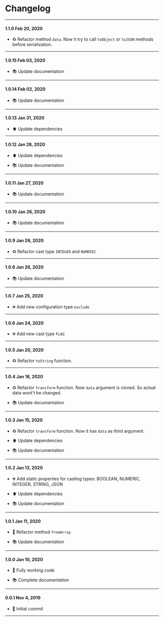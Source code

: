 # Changelog

---

#### 1.1.0 Feb 20, 2020

-   ♻️ Refactor method `data`. Now it try to call `toObject` or `toJSON` methods before serialization.

---

#### 1.0.15 Feb 03, 2020

-   📚 Update documentation

---

#### 1.0.14 Feb 02, 2020

-   📚 Update documentation

---

#### 1.0.13 Jan 31, 2020

-   ⬆️ Update dependencies

---

#### 1.0.12 Jan 28, 2020

-   ⬆️ Update dependencies

-   📚 Update documentation

---

#### 1.0.11 Jan 27, 2020

-   📚 Update documentation

---

#### 1.0.10 Jan 26, 2020

-   📚 Update documentation

---

#### 1.0.9 Jan 26, 2020

-   ♻️ Refactor cast type `INTEGER` and `NUMERIC`

---

#### 1.0.8 Jan 26, 2020

-   📚 Update documentation

---

#### 1.0.7 Jan 25, 2020

-   ➕ Add new configuration type `exclude`

---

#### 1.0.6 Jan 24, 2020

-   ➕ Add new cast type `FLAG`

---

#### 1.0.5 Jan 20, 2020

-   ♻️ Refactor `toString` function.

---

#### 1.0.4 Jan 18, 2020

-   ♻️ Refactor `transform` function. Now `data` argument is cloned. So actual data wont't be changed.

-   📚 Update documentation

---

#### 1.0.3 Jan 15, 2020

-   ♻️ Refactor `transform` function. Now it has `data` as third argument.

-   ⬆️ Update dependencies

-   📚 Update documentation

---

#### 1.0.2 Jan 13, 2020

-   ➕ Add static properties for casting types: BOOLEAN, NUMERIC, INTEGER, STRING, JSON

-   ⬆️ Update dependencies

-   📚 Update documentation

---

#### 1.0.1 Jan 11, 2020

-   🔨 Refactor method `fromArray`

-   📚 Update documentation

---

#### 1.0.0 Jan 10, 2020

-   🎉 Fully working code

-   📚 Complete documentation

---

#### 0.0.1 Nov 4, 2019

-   🎉 Initial commit

---
